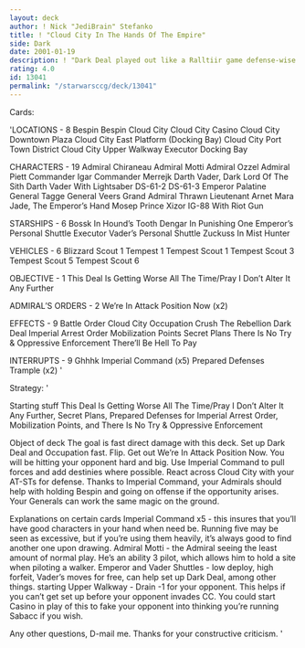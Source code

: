 ```yaml
---
layout: deck
author: ! Nick "JediBrain" Stefanko
title: ! "Cloud City In The Hands Of The Empire"
side: Dark
date: 2001-01-19
description: ! "Dark Deal played out like a Ralltiir game defense-wise."
rating: 4.0
id: 13041
permalink: "/starwarsccg/deck/13041"
---
```

Cards: 

'LOCATIONS - 8
Bespin
Bespin Cloud City
Cloud City Casino
Cloud City Downtown Plaza
Cloud City East Platform (Docking Bay)
Cloud City Port Town District
Cloud City Upper Walkway
Executor Docking Bay

CHARACTERS - 19
Admiral Chiraneau
Admiral Motti
Admiral Ozzel
Admiral Piett
Commander Igar
Commander Merrejk
Darth Vader, Dark Lord Of The Sith
Darth Vader With Lightsaber
DS-61-2
DS-61-3
Emperor Palatine
General Tagge
General Veers
Grand Admiral Thrawn
Lieutenant Arnet
Mara Jade, The Emperor’s Hand
Mosep
Prince Xizor
IG-88 With Riot Gun

STARSHIPS - 6
Bossk In Hound’s Tooth
Dengar In Punishing One
Emperor’s Personal Shuttle
Executor
Vader’s Personal Shuttle
Zuckuss In Mist Hunter

VEHICLES - 6
Blizzard Scout 1
Tempest 1
Tempest Scout 1
Tempest Scout 3
Tempest Scout 5
Tempest Scout 6

OBJECTIVE - 1
This Deal Is Getting Worse All The Time/Pray I Don’t Alter It Any Further

ADMIRAL’S ORDERS - 2
We’re In Attack Position Now (x2)

EFFECTS - 9
Battle Order
Cloud City Occupation
Crush The Rebellion
Dark Deal
Imperial Arrest Order
Mobilization Points
Secret Plans
There Is No Try & Oppressive Enforcement
There’ll Be Hell To Pay

INTERRUPTS - 9
Ghhhk
Imperial Command (x5)
Prepared Defenses
Trample (x2)
'

Strategy: '

Starting stuff
This Deal Is Getting Worse All The Time/Pray I Don’t Alter It Any Further, Secret Plans, Prepared Defenses for Imperial Arrest Order, Mobilization Points, and There Is No Try & Oppressive Enforcement

Object of deck
The goal is fast direct damage with this deck.	Set up Dark Deal and Occupation fast.  Flip.  Get out We’re In Attack Position Now.  You will be hitting your opponent hard and big.  Use Imperial Command to pull forces and add destinies where possible.  React across Cloud City with your AT-STs for defense.
Thanks to Imperial Command, your Admirals should help with holding Bespin and going on offense if the opportunity arises.  Your Generals can work the same magic on the ground.

Explanations on certain cards
Imperial Command x5 - this insures that you’ll have good characters in your hand when need be.  Running five may be seen as excessive, but if you’re using them heavily, it’s always good to find another one upon drawing.
Admiral Motti - the Admiral seeing the least amount of normal play.  He’s an ability 3 pilot, which allows him to hold a site when piloting a walker.
Emperor and Vader Shuttles - low deploy, high forfeit, Vader’s moves for free, can help set up Dark Deal, among other things.
starting Upper Walkway - Drain -1 for your opponent.  This helps if you can’t get set up before your opponent invades CC.	You could start Casino in play of this to fake your opponent into thinking you’re running Sabacc if you wish.

Any other questions, D-mail me.  Thanks for your constructive criticism. '
